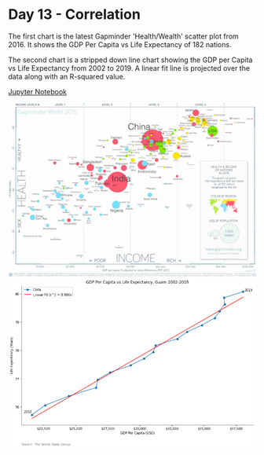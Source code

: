 # Day 13 - Correlation

The first chart is the latest Gapminder 'Health/Wealth' scatter plot from 2016.
It shows the GDP Per Capita vs Life Expectancy of 182 nations.

The second chart is a stripped down line chart showing the GDP per Capita vs
Life Expectancy from 2002 to 2019. A linear fit line is projected over the 
data along with an R-squared value.

[Jupyter Notebook](day13.ipynb)

![Gapminder 2016](gapminder_2016.jpg)
![Guam GDP Per Capita versus Life Expectancy](guamminder.png)

